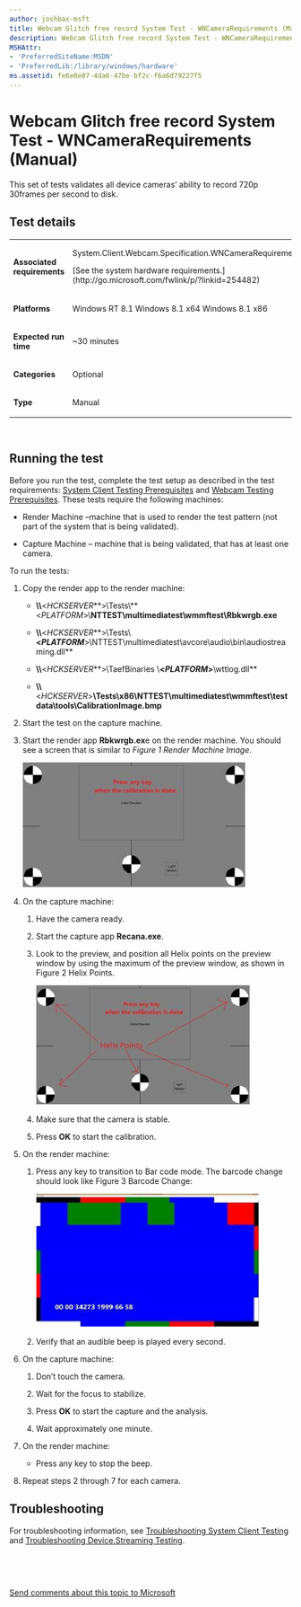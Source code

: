 ```yaml
---
author: joshbax-msft
title: Webcam Glitch free record System Test - WNCameraRequirements (Manual)
description: Webcam Glitch free record System Test - WNCameraRequirements (Manual)
MSHAttr:
- 'PreferredSiteName:MSDN'
- 'PreferredLib:/library/windows/hardware'
ms.assetid: fe6e0e07-4da6-47be-bf2c-f6a6d79227f5
---
```


# Webcam Glitch free record System Test - WNCameraRequirements (Manual)


This set of tests validates all device cameras’ ability to record 720p 30frames per second to disk.

## Test details


<table>
<colgroup>
<col width="50%" />
<col width="50%" />
</colgroup>
<tbody>
<tr class="odd">
<td><p><strong>Associated requirements</strong></p></td>
<td><p>System.Client.Webcam.Specification.WNCameraRequirements</p>
<p>[See the system hardware requirements.](http://go.microsoft.com/fwlink/p/?linkid=254482)</p></td>
</tr>
<tr class="even">
<td><p><strong>Platforms</strong></p></td>
<td><p>Windows RT 8.1 Windows 8.1 x64 Windows 8.1 x86</p></td>
</tr>
<tr class="odd">
<td><p><strong>Expected run time</strong></p></td>
<td><p>~30 minutes</p></td>
</tr>
<tr class="even">
<td><p><strong>Categories</strong></p></td>
<td><p>Optional</p></td>
</tr>
<tr class="odd">
<td><p><strong>Type</strong></p></td>
<td><p>Manual</p></td>
</tr>
</tbody>
</table>

 

## Running the test


Before you run the test, complete the test setup as described in the test requirements: [System Client Testing Prerequisites](system-client-testing-prerequisites.md) and [Webcam Testing Prerequisites](webcam-testing-prerequisites.md). These tests require the following machines:

-   Render Machine –machine that is used to render the test pattern (not part of the system that is being validated).

-   Capture Machine – machine that is being validated, that has at least one camera.

To run the tests:

1.  Copy the render app to the render machine:

    -   **\\\\**&lt;*HCKSERVER***&gt;\\Tests\\**&lt;*PLATFORM*&gt;\\**NTTEST\\multimediatest\\wmmftest\\Rbkwrgb.exe**

    -   **\\\\**&lt;*HCKSERVER***&gt;\\Tests\\**&lt;*PLATFORM***&gt;\\NTTEST\\multimediatest\\avcore\\audio\\bin\\audiostreaming.dll**

    -   **\\\\**&lt;*HCKSERVER***&gt;\\TaefBinaries \\**&lt;*PLATFORM*&gt;**\\wttlog.dll**

    -   **\\\\**&lt;*HCKSERVER*&gt;**\\Tests\\x86\\NTTEST\\multimediatest\\wmmftest\\testdata\\tools\\CalibrationImage.bmp**

2.  Start the test on the capture machine.

3.  Start the render app **Rbkwrgb.ex**e on the render machine. You should see a screen that is similar to *Figure 1 Render Machine Image*.

    ![render machine image](images/hck-winb-fig1-rendermachineimage1-webcam-glitchfree-system.png)

4.  On the capture machine:

    1.  Have the camera ready.

    2.  Start the capture app **Recana.exe**.

    3.  Look to the preview, and position all Helix points on the preview window by using the maximum of the preview window, as shown in Figure 2 Helix Points.

        ![helix points](images/hck-winb-fig2-helixpoints-webcam-glitchfree-system.png)

    4.  Make sure that the camera is stable.

    5.  Press **OK** to start the calibration.

5.  On the render machine:

    1.  Press any key to transition to Bar code mode. The barcode change should look like Figure 3 Barcode Change:

        ![barcode change](images/hck-winb-fig3-barcode-change-webcam-glitchfree-system.png)

    2.  Verify that an audible beep is played every second.

6.  On the capture machine:

    1.  Don’t touch the camera.

    2.  Wait for the focus to stabilize.

    3.  Press **OK** to start the capture and the analysis.

    4.  Wait approximately one minute.

7.  On the render machine:

    -   Press any key to stop the beep.

8.  Repeat steps 2 through 7 for each camera.

## Troubleshooting


For troubleshooting information, see [Troubleshooting System Client Testing](troubleshooting-system-client-testing.md) and [Troubleshooting Device.Streaming Testing](troubleshooting-devicestreaming-testing.md).

 

 

[Send comments about this topic to Microsoft](mailto:wsddocfb@microsoft.com?subject=Documentation%20feedback%20%5Bp_hck\p_hck%5D:%20Webcam%20Glitch%20free%20record%20System%20Test%20-%20WNCameraRequirements%20%28Manual%29%20%20RELEASE:%20%284/27/2016%29&body=%0A%0APRIVACY%20STATEMENT%0A%0AWe%20use%20your%20feedback%20to%20improve%20the%20documentation.%20We%20don't%20use%20your%20email%20address%20for%20any%20other%20purpose,%20and%20we'll%20remove%20your%20email%20address%20from%20our%20system%20after%20the%20issue%20that%20you're%20reporting%20is%20fixed.%20While%20we're%20working%20to%20fix%20this%20issue,%20we%20might%20send%20you%20an%20email%20message%20to%20ask%20for%20more%20info.%20Later,%20we%20might%20also%20send%20you%20an%20email%20message%20to%20let%20you%20know%20that%20we've%20addressed%20your%20feedback.%0A%0AFor%20more%20info%20about%20Microsoft's%20privacy%20policy,%20see%20http://privacy.microsoft.com/default.aspx. "Send comments about this topic to Microsoft")




